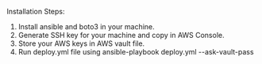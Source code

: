 Installation Steps:

1. Install ansible and boto3 in your machine.
2. Generate SSH key for your machine and copy in AWS Console.
3. Store your AWS keys in AWS vault file.
4. Run deploy.yml file using ansible-playbook deploy.yml --ask-vault-pass
